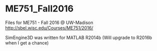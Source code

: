 # ME751_Fall2016
Files for ME751 - Fall 2016 @ UW-Madison
http://sbel.wisc.edu/Courses/ME751/2016/

SimEngine3D was written for MATLAB R2014b
(Will upgrade to R2016b when I get a chance)